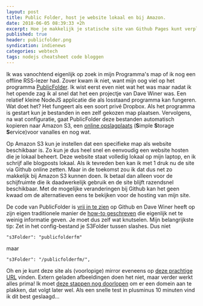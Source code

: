 ```yaml
---
layout: post
title: Public Folder, host je website lokaal en bij Amazon.
date: 2018-06-05 08:39:33 +2h
excerpt: Hoe je makkelijk je statische site van Github Pages kunt verplaatsen naar Amazon S3.
published: true
header: publicfolder.png
syndication: indienews
categories: webtech
tags: nodejs cheatsheet code bloggen
---
```

Ik was vanochtend eigenlijk op zoek in mijn Programma's map of ik nog een offline RSS-lezer had. Zover kwam ik niet, want mijn oog viel op het programma [PublicFolder](http://this.how/publicFolder/). Ik wist eerst even niet wat het was maar nadat ik het opende zag ik al snel dat het een projectje van Dave Winer was. Een relatief kleine NodeJS applicatie die als losstaand programma kan fungeren. Wat doet het? Het fungeert als een soort privé Dropbox. Als het programma is gestart kun je bestanden in een zelf gekozen map plaatsen. Vervolgens, na wat configuratie, gaat PublicFolder deze bestanden automatisch kopieren naar Amazon S3, een [online opslagplaats](https://www.wat-betekent.nl/wat-betekent-s3/) (**S**imple **S**torage **S**ervice)voor vanalles en nog wat.

Op Amazon S3 kun je instellen dat een specifieke map als website beschikbaar is. Zo kun je dus heel snel en eenvoudig een website hosten die je lokaal beheert. Deze website staat volledig lokaal op mijn laptop, en ik schrijf alle blogposts lokaal. Als ik tevreden ben kan ik met 1 druk nu de site via Github online zetten. Maar in de toekomst zou ik dat dus net zo makkelijk bij Amazon S3 kunnen doen. Ik betaal dan alleen voor de schijfruimte die ik daadwerkelijk gebruik en de site blijft razendsnel beschikbaar. Met de mogelijke veranderingen bij Github kan het geen kwaad om de alternatieven eens te bekijken voor de hosting van mijn site. 

De code van PublicFolder is [vrij in te zien](https://github.com/scripting/publicfolder/blob/master/publicfolder.js) op Github en Dave Winer heeft op zijn eigen traditionele manier de [how-to geschreven](http://this.how/publicFolder/) die eigenlijk net te weinig informatie geven. Je moet dus zelf wat knutselen. Mijn belangrijkste tip: Zet in het config-bestand je S3Folder tussen slashes. Dus niet 

    "s3Folder": "publicfolderfm"

maar

    "s3Folder": "/publicfolderfm/",

Oh en je kunt deze site als (voorlopige) mirror eveneens op [deze prachtige URL](http://publicfolderfm.s3-website-us-east-1.amazonaws.com/) vinden. Extern geladen afbeeldingen doen het niet, maar verder werkt alles prima! Ik moet [deze stappen nog doorlopen](https://docs.aws.amazon.com/AmazonS3/latest/dev/website-hosting-custom-domain-walkthrough.html) om er een domein aan te plakken, dat volgt later wel. Als een snelle test in plusminus 10 minuten vind ik dit best geslaagd...